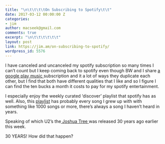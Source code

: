 ```yaml
---
title: "\n\t\t\t\tOn Subscribing to Spotify\t\t"
date: 2017-03-12 00:00:00 Z
categories:
- jim
author: macseek@gmail.com
comments: true
excerpt: "\n\t\t\t\t\t\t"
layout: post
link: https://jim.am/on-subscribing-to-spotify/
wordpress_id: 5576
---
```


I have canceled and uncanceled my spotify subscription so many times I can’t count but I keep coming back to spotify even though BW and I share [a google play music ](https://play.google.com/music/listen)subscription and it a lot of ways they duplicate each other, but   I find that both have different qualities that I like and so I figure I can find the ten bucks a month it costs to pay for my spotify entertainment.




I especially enjoy the weekly curated ‘discover’ playlist that spotify has as well. Also, this [playlist](https://play.spotify.com/user/wentzie/playlist/10Nbu5IQ7eIhXQEACbcHH9) has probably every song  I grew up with with something like 1000 songs or more, there’s always a song I haven’t heard in years.




Speaking of which U2’s  the[ Joshua Tree ](https://play.spotify.com/album/4mULDK6YXrFXTfSwvwm4M3)was released 30 years ago earlier this week.




30 YEARS! How did that happen?


		
